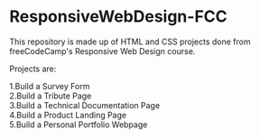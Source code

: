 # ResponsiveWebDesign-FCC

This repository is made up of HTML and CSS projects done from freeCodeCamp's Responsive Web Design course.

Projects are:

1.Build a Survey Form	
2.Build a Tribute Page	
3.Build a Technical Documentation Page	
4.Build a Product Landing Page	
5.Build a Personal Portfolio Webpage
